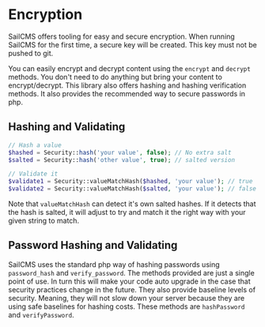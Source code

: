# Encryption <Badge type="tip" text="3.0.0" />

SailCMS offers tooling for easy and secure encryption. When running SailCMS for the first time, a secure key will be 
created. This key must not be pushed to git. 

You can easily encrypt and decrypt content using the `encrypt` and `decrypt` methods. You don't need to do anything but
bring your content to encrypt/decrypt. This library also offers hashing and hashing verification methods. It also provides
the recommended way to secure passwords in php.

## Hashing and Validating

```php
// Hash a value
$hashed = Security::hash('your value', false); // No extra salt
$salted = Security::hash('other value', true); // salted version

// Validate it
$validate1 = Security::valueMatchHash($hashed, 'your value'); // true
$validate2 = Security::valueMatchHash($salted, 'your value'); // false
```

Note that `valueMatchHash` can detect it's own salted hashes. If it detects that the hash is salted, it will adjust
to try and match it the right way with your given string to match.

## Password Hashing and Validating

SailCMS uses the standard php way of hashing passwords using `password_hash` and `verify_password`. The methods provided
are just a single point of use. In turn this will make your code auto upgrade in the case that security practices change
in the future. They also provide baseline levels of security. Meaning, they will not slow down your server because they are
using safe baselines for hashing costs. These methods are `hashPassword` and `verifyPassword`.